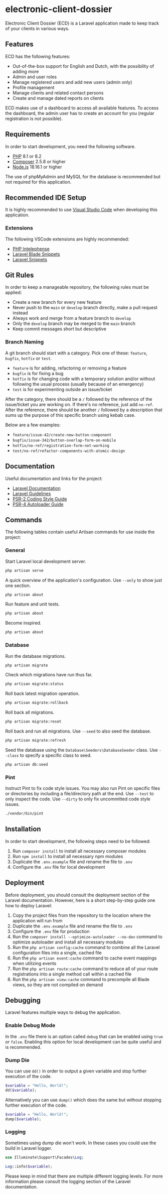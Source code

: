 # electronic-client-dossier

Electronic Client Dossier (ECD) is a Laravel application made to keep track of your clients in various ways.

## Features

ECD has the following features:

- Out-of-the-box support for English and Dutch, with the possibility of adding more
- Admin and user roles
- Manage registered users and add new users (admin only)
- Profile management
- Manage clients and related contact persons
- Create and manage dated reports on clients

ECD makes use of a dashboard to access all available features.
To access the dashboard, the admin user has to create an account for you (regular registration is not possible).

## Requirements

In order to start development, you need the following software.

- [PHP](https://www.php.net) 8.1 or 8.2
- [Composer](https://getcomposer.org) 2.5.8 or higher
- [Node.js](https://nodejs.org/en) 18.16.1 or higher

The use of phpMyAdmin and MySQL for the database is recommended but not required for this application.

## Recommended IDE Setup

It is highly recommended to use [Visual Studio Code](https://code.visualstudio.com) when developing this application.

### Extensions

The following VSCode extensions are highly recommended:

- [PHP Intelephense](https://marketplace.visualstudio.com/items?itemName=bmewburn.vscode-intelephense-client)
- [Laravel Blade Snippets](https://marketplace.visualstudio.com/items?itemName=onecentlin.laravel-blade)
- [Laravel Snippets](https://marketplace.visualstudio.com/items?itemName=onecentlin.laravel5-snippets)

## Git Rules

In order to keep a manageable repository, the following rules must be applied:

- Create a new branch for every new feature
- Never push to the `main` or `develop` branch directly, make a pull request instead
- Always work and merge from a feature branch to `develop`
- Only the `develop` branch may be merged to the `main` branch
- Keep commit messages short but descriptive

### Branch Naming

A git branch should start with a category. Pick one of these: `feature`, `bugfix`, `hotfix` or `test`.

- `feature` is for adding, refactoring or removing a feature
- `bugfix` is for fixing a bug
- `hotfix` is for changing code with a temporary solution and/or without following the usual process (usually because of an emergency)
- `test` is for experimenting outside an issue/ticket

After the category, there should be a `/` followed by the reference of the issue/ticket you are working on. If there's no reference, just add `no-ref`.
After the reference, there should be another `/` followed by a description that sums up the purpose of this specific branch using kebab case.

Below are a few examples:

- `feature/issue-42/create-new-button-component`
- `bugfix/issue-342/button-overlap-form-on-mobile`
- `hotfix/no-ref/registration-form-not-working`
- `test/no-ref/refactor-components-with-atomic-design`

## Documentation

Useful documentation and links for the project:

- [Laravel Documentation](https://laravel.com/docs/10.x)
- [Laravel Guidelines](https://xqsit.github.io/laravel-coding-guidelines)
- [PSR-2 Coding Style Guide](https://github.com/php-fig/fig-standards/blob/master/accepted/PSR-2-coding-style-guide.md)
- [PSR-4 Autoloader Guide](https://www.php-fig.org/psr/psr-4)

## Commands

The following tables contain useful Artisan commands for use inside the project:

### General

Start Laravel local development server.
```bash
php artisan serve
```

A quick overview of the application's configuration.
Use `--only` to show just one section.
```bash
php artisan about
```

Run feature and unit tests.
```bash
php artisan about
```

Become inspired.
```bash
php artisan about
```

### Database

Run the database migrations.
```bash
php artisan migrate
```

Check which migrations have run thus far.
```bash
php artisan migrate:status
```

Roll back latest migration operation.
```bash
php artisan migrate:rollback
```

Roll back all migrations.
```bash
php artisan migrate:reset
```

Roll back and run all migrations.
Use `--seed` to also seed the database.
```bash
php artisan migrate:refresh
```

Seed the database using the `Database\Seeders\DatabaseSeeder` class.
Use `--class` to specify a specific class to seed.
```bash
php artisan db:seed
```

### Pint

Instruct Pint to fix code style issues.
You may also run Pint on specific files or directories by including a file/directory path at the end.
Use `--test` to only inspect the code.
Use `--dirty` to only fix uncommitted code style issues.
```bash
./vendor/bin/pint
```

## Installation

In order to start development, the following steps need to be followed:

1. Run `composer install` to install all necessary composer modules
2. Run `npm install` to install all necessary npm modules
3. Duplicate the `.env.example` file and rename the file to `.env`
4. Configure the `.env` file for local development

## Deployment

Before deployment, you should consult the deployment section of the Laravel documentation.
However, here is a short step-by-step guide one how to deploy Laravel:

1. Copy the project files from the repository to the location where the application will run from
2. Duplicate the `.env.example` file and rename the file to `.env`
3. Configure the `.env` file for production
4. Run the `composer install --optimize-autoloader --no-dev` command to optimize autoloader and install all necessary modules
5. Run the `php artisan config:cache` command to combine all the Laravel configuration files into a single, cached file
6. Run the `php artisan event:cache` command to cache event mappings when utilizing events
7. Run the `php artisan route:cache` command to reduce all of your route registrations into a single method call within a cached file
8. Run the `php artisan view:cache` command to precompile all Blade views, so they are not compiled on demand

## Debugging

Laravel features multiple ways to debug the application.

### Enable Debug Mode

In the `.env` file there is an option called `debug` that can be enabled using `true` or `false`.
Enabling this option for local development can be quite useful and is recommended.

### Dump Die

You can use `dd()` in order to output a given variable and stop further execution of the code.

```php
$variable = "Hello, World!";
dd($variable);
```

Alternatively you can use `dump()` which does the same but without stopping further execution of the code.

```php
$variable = "Hello, World!";
dump($variable);
```

### Logging

Sometimes using dump die won't work. In these cases you could use the build in Laravel logger.

```php
use Illuminate\Support\Facades\Log;

Log::info($variable);
```

Please keep in mind that there are multiple different logging levels.
For more information please consult the logging section of the Laravel documentation.
